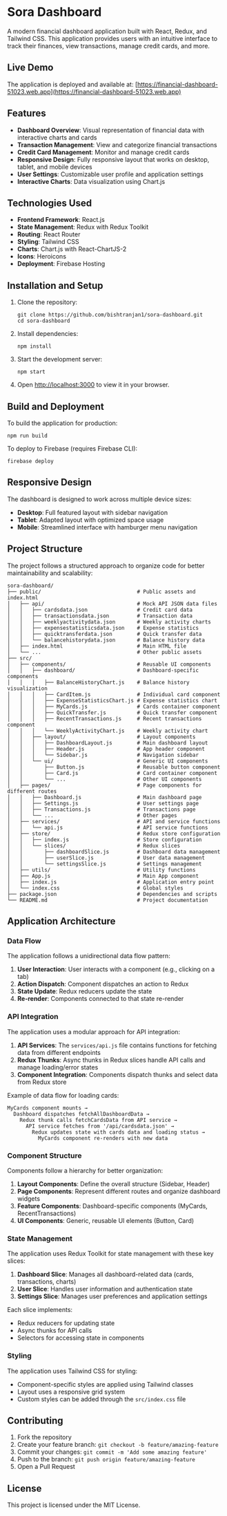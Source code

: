 # Sora Dashboard

A modern financial dashboard application built with React, Redux, and Tailwind CSS. This application provides users with an intuitive interface to track their finances, view transactions, manage credit cards, and more.

## Live Demo

The application is deployed and available at: [https://financial-dashboard-51023.web.app](https://financial-dashboard-51023.web.app)

## Features

- **Dashboard Overview**: Visual representation of financial data with interactive charts and cards
- **Transaction Management**: View and categorize financial transactions
- **Credit Card Management**: Monitor and manage credit cards
- **Responsive Design**: Fully responsive layout that works on desktop, tablet, and mobile devices
- **User Settings**: Customizable user profile and application settings
- **Interactive Charts**: Data visualization using Chart.js

## Technologies Used

- **Frontend Framework**: React.js
- **State Management**: Redux with Redux Toolkit
- **Routing**: React Router
- **Styling**: Tailwind CSS
- **Charts**: Chart.js with React-ChartJS-2
- **Icons**: Heroicons
- **Deployment**: Firebase Hosting

## Installation and Setup

1. Clone the repository:

   ```
   git clone https://github.com/bishtranjan1/sora-dashboard.git
   cd sora-dashboard
   ```

2. Install dependencies:

   ```
   npm install
   ```

3. Start the development server:

   ```
   npm start
   ```

4. Open [http://localhost:3000](http://localhost:3000) to view it in your browser.

## Build and Deployment

To build the application for production:

```
npm run build
```

To deploy to Firebase (requires Firebase CLI):

```
firebase deploy
```

## Responsive Design

The dashboard is designed to work across multiple device sizes:

- **Desktop**: Full featured layout with sidebar navigation
- **Tablet**: Adapted layout with optimized space usage
- **Mobile**: Streamlined interface with hamburger menu navigation

## Project Structure

The project follows a structured approach to organize code for better maintainability and scalability:

```
sora-dashboard/
├── public/                               # Public assets and index.html
│   ├── api/                              # Mock API JSON data files
│   │   ├── cardsdata.json                # Credit card data
│   │   ├── transactionsdata.json         # Transaction data
│   │   ├── weeklyactivitydata.json       # Weekly activity charts
│   │   ├── expensestatisticsdata.json    # Expense statistics
│   │   ├── quicktransferdata.json        # Quick transfer data
│   │   └── balancehistorydata.json       # Balance history data
│   ├── index.html                        # Main HTML file
│   └── ...                               # Other public assets
├── src/
│   ├── components/                       # Reusable UI components
│   │   ├── dashboard/                    # Dashboard-specific components
│   │   │   ├── BalanceHistoryChart.js    # Balance history visualization
│   │   │   ├── CardItem.js               # Individual card component
│   │   │   ├── ExpenseStatisticsChart.js # Expense statistics chart
│   │   │   ├── MyCards.js                # Cards container component
│   │   │   ├── QuickTransfer.js          # Quick transfer component
│   │   │   ├── RecentTransactions.js     # Recent transactions component
│   │   │   └── WeeklyActivityChart.js    # Weekly activity chart
│   │   ├── layout/                       # Layout components
│   │   │   ├── DashboardLayout.js        # Main dashboard layout
│   │   │   ├── Header.js                 # App header component
│   │   │   └── Sidebar.js                # Navigation sidebar
│   │   └── ui/                           # Generic UI components
│   │       ├── Button.js                 # Reusable button component
│   │       ├── Card.js                   # Card container component
│   │       └── ...                       # Other UI components
│   ├── pages/                            # Page components for different routes
│   │   ├── Dashboard.js                  # Main dashboard page
│   │   ├── Settings.js                   # User settings page
│   │   ├── Transactions.js               # Transactions page
│   │   └── ...                           # Other pages
│   ├── services/                         # API and service functions
│   │   └── api.js                        # API service functions
│   ├── store/                            # Redux store configuration
│   │   ├── index.js                      # Store configuration
│   │   └── slices/                       # Redux slices
│   │       ├── dashboardSlice.js         # Dashboard data management
│   │       ├── userSlice.js              # User data management
│   │       └── settingsSlice.js          # Settings management
│   ├── utils/                            # Utility functions
│   ├── App.js                            # Main App component
│   ├── index.js                          # Application entry point
│   └── index.css                         # Global styles
├── package.json                          # Dependencies and scripts
└── README.md                             # Project documentation
```

## Application Architecture

### Data Flow

The application follows a unidirectional data flow pattern:

1. **User Interaction**: User interacts with a component (e.g., clicking on a tab)
2. **Action Dispatch**: Component dispatches an action to Redux
3. **State Update**: Redux reducers update the state
4. **Re-render**: Components connected to that state re-render

### API Integration

The application uses a modular approach for API integration:

1. **API Services**: The `services/api.js` file contains functions for fetching data from different endpoints
2. **Redux Thunks**: Async thunks in Redux slices handle API calls and manage loading/error states
3. **Component Integration**: Components dispatch thunks and select data from Redux store

Example of data flow for loading cards:

```
MyCards component mounts →
  Dashboard dispatches fetchAllDashboardData →
    Redux thunk calls fetchCardsData from API service →
      API service fetches from '/api/cardsdata.json' →
        Redux updates state with cards data and loading status →
          MyCards component re-renders with new data
```

### Component Structure

Components follow a hierarchy for better organization:

1. **Layout Components**: Define the overall structure (Sidebar, Header)
2. **Page Components**: Represent different routes and organize dashboard widgets
3. **Feature Components**: Dashboard-specific components (MyCards, RecentTransactions)
4. **UI Components**: Generic, reusable UI elements (Button, Card)

### State Management

The application uses Redux Toolkit for state management with these key slices:

1. **Dashboard Slice**: Manages all dashboard-related data (cards, transactions, charts)
2. **User Slice**: Handles user information and authentication state
3. **Settings Slice**: Manages user preferences and application settings

Each slice implements:

- Redux reducers for updating state
- Async thunks for API calls
- Selectors for accessing state in components

### Styling

The application uses Tailwind CSS for styling:

- Component-specific styles are applied using Tailwind classes
- Layout uses a responsive grid system
- Custom styles can be added through the `src/index.css` file

## Contributing

1. Fork the repository
2. Create your feature branch: `git checkout -b feature/amazing-feature`
3. Commit your changes: `git commit -m 'Add some amazing feature'`
4. Push to the branch: `git push origin feature/amazing-feature`
5. Open a Pull Request

## License

This project is licensed under the MIT License.
